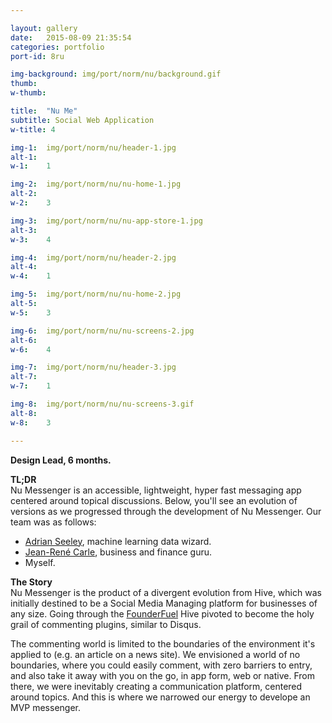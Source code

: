 ```yaml
---

layout: gallery
date:   2015-08-09 21:35:54
categories: portfolio
port-id: 8ru

img-background: img/port/norm/nu/background.gif
thumb:	
w-thumb:

title:  "Nu Me"
subtitle: Social Web Application
w-title: 4

img-1:	img/port/norm/nu/header-1.jpg
alt-1:	
w-1:	1

img-2:	img/port/norm/nu/nu-home-1.jpg
alt-2:	
w-2:	3

img-3:	img/port/norm/nu/nu-app-store-1.jpg
alt-3:	
w-3:	4

img-4:	img/port/norm/nu/header-2.jpg
alt-4:	
w-4:	1

img-5:	img/port/norm/nu/nu-home-2.jpg
alt-5:	
w-5:	3

img-6:	img/port/norm/nu/nu-screens-2.jpg
alt-6:	
w-6:	4

img-7:	img/port/norm/nu/header-3.jpg
alt-7:	
w-7:	1

img-8:	img/port/norm/nu/nu-screens-3.gif
alt-8:	
w-8:	3

---
```


<b>Design Lead, 6 months.</b>

<b>TL;DR</b><br>
Nu Messenger is an accessible, lightweight, hyper fast messaging app centered around topical discussions. Below, you'll see an evolution of versions as we progressed through the development of Nu Messenger. Our team was as follows:

- <a href="https://ca.linkedin.com/in/adrianseeley" target="_blank">Adrian Seeley</a>, machine learning data wizard.
- <a href="https://ca.linkedin.com/pub/jean-rené-carle-mossdorf/13/882/a10" target="_blank">Jean-René Carle</a>, business and finance guru.
- Myself. 

<b>The Story</b><br>
Nu Messenger is the product of a divergent evolution from Hive, which was initially destined to be a Social Media Managing platform for businesses of any size. Going through the <a href="http://founderfuel.com/en/" target="_blank">FounderFuel</a> Hive pivoted to become the holy grail of commenting plugins, similar to Disqus. 

The commenting world is limited to the boundaries of the environment it's applied to (e.g. an article on a news site). We envisioned a world of no boundaries, where you could easily comment, with zero barriers to entry, and also take it away with you on the go, in app form, web or native. From there, we were inevitably creating a communication platform, centered around topics. And this is where we narrowed our energy to develope an MVP messenger. 









